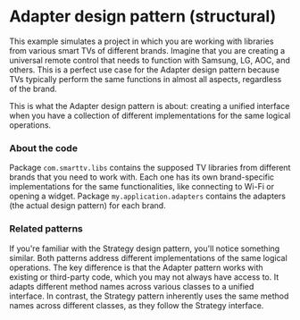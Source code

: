 # Adapter design pattern (structural)

This example simulates a project in which you are working with libraries from various smart TVs of different brands. Imagine that you are creating a universal remote control that needs to function with Samsung, LG, AOC, and others. This is a perfect use case for the Adapter design pattern because TVs typically perform the same functions in almost all aspects, regardless of the brand.

This is what the Adapter design pattern is about: creating a unified interface when you have a collection of different implementations for the same logical operations.

### About the code

Package `com.smarttv.libs` contains the supposed TV libraries from different brands that you need to work with. Each one has its own brand-specific implementations for the same functionalities, like connecting to Wi-Fi or opening a widget. Package `my.application.adapters` contains the adapters (the actual design pattern) for each brand.

### Related patterns

If you're familiar with the Strategy design pattern, you'll notice something similar. Both patterns address different implementations of the same logical operations. The key difference is that the Adapter pattern works with existing or third-party code, which you may not always have access to. It adapts different method names across various classes to a unified interface. In contrast, the Strategy pattern inherently uses the same method names across different classes, as they follow the Strategy interface.
